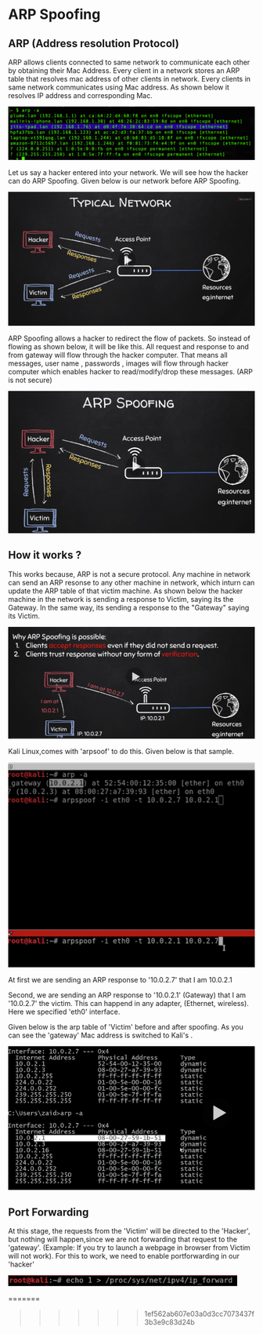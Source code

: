 # ARP Spoofing

## ARP (Address resolution Protocol)

ARP allows clients connected to same network to communicate each other by obtaining their Mac Address. Every client in a network stores an ARP table that resolves mac address of other clients in network. Every clients in same network communicates using Mac address. As shown  below it resolves IP address and corresponding Mac.

![](img/2020-09-08-15-05-30.png)

Let us say a hacker entered into your network. We will see how the hacker can do ARP Spoofing. Given below is our network before ARP Spoofing.

![](img/2020-09-08-14-58-23.png)

ARP Spoofing allows a hacker to redirect the flow of packets. So instead of flowing as shown below, it will be like this. All request and response to and from gateway will flow through the hacker computer. That means all messages, user name , passwords , images will flow through hacker computer which enables hacker to read/modify/drop these messages. (ARP is not secure)

![](img/2020-09-08-14-59-58.png)

## How it works ? 
This works because, ARP is not a secure protocol. Any machine in network can send an ARP resonse to any other machine in network, which inturn can update the ARP table of that victim machine. As shown below the hacker machine in the network is sending a response to Victim, saying its the Gateway. In the same way, its sending a response to the "Gateway" saying its Victim. 

![](img/2020-09-08-15-10-36.png)

 Kali Linux,comes with 'arpsoof' to do this. Given below is that sample. 

![](img/2020-09-08-15-26-20.png)

At first we are sending an ARP response to '10.0.2.7' that I am 10.0.2.1

Second, we are sending an ARP response to '10.0.2.1' (Gateway) that I am '10.0.2.7' the victim. This can happend in any adapter, (Ethernet, wireless). Here we specified 'eth0' interface.

Given below is the arp table of 'Victim' before and after spoofing. As you can see the 'gateway' Mac address is switched to Kali's .

![](img/2020-09-08-15-30-08.png)

## Port Forwarding

At this stage, the requests from the 'Victim' will be directed to the 'Hacker', but nothing will happen,since we are not forwarding that request to the 'gateway'. (Example: If you try to launch a webpage in browser from Victim will not work). For this to work, we need to enable  portforwarding in our 'hacker'

![](img/2020-09-08-15-49-11.png)  

=======
>>>>>>> 1ef562ab607e03a0d3cc7073437f3b3e9c83d24b

